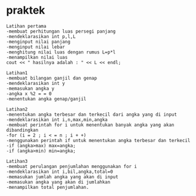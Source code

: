 # praktek
	
	Latihan pertama
	-membuat perhitungan luas persegi panjang 
	-mendeklarasikan int p,l,L
	-menginput nilai panjang
	-menginput nilai lebar 
	-menghitung nilai luas dengan rumus L=p*l
	-menampilkan nilai luas 
	cout << " hasilnya adalah : " << L << endl;
	
	Latihan1
	-membuat bilangan ganjil dan genap
	-mendeklarasikan int y
	-memasukan angka y
	-angka x %2 = = 0
	-menentukan angka genap/ganjil
	
	Latihan2
	-menentukan angka terbesar dan terkecil dari angka yang di input
	-mendeklarasikan int i,n,max,min,angka
	-membuat perintah for i untuk menentukan banyak angka yang akan dibandingkan
	-for (i = 2 ; i < = n ; i + +)
	-menggunakan perintah if untuk menentukan angka terbesar dan terkecil
	-if (angka>max) max=angka;
	-if (angka>min) min=angka;

	Latihan3
	-membuat perulangan penjumlahan menggunakan for i
	-mendeklarasikan int i,bil,angka,total=0
	-memasukan jumlah angka yang akan di input
	-memasukan angka yang akan di jumlahkan 
	-menampilkan total penjumlahan.